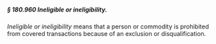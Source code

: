 ##### § 180.960 Ineligible or ineligibility. #####

*Ineligible or ineligibility* means that a person or commodity is prohibited from covered transactions because of an exclusion or disqualification.